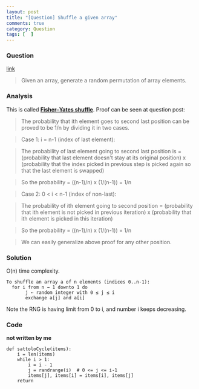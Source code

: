 ```yaml
---
layout: post
title: "[Question] Shuffle a given array"
comments: true
category: Question
tags: [  ]
---
```


### Question 

[link](http://www.geeksforgeeks.org/shuffle-a-given-array/)

> Given an array, generate a random permutation of array elements. 

### Analysis

This is called __[Fisher–Yates shuffle](http://en.wikipedia.org/wiki/Fisher%E2%80%93Yates_shuffle)__. Proof can be seen at question post: 

> The probability that ith element goes to second last position can be proved to be 1/n by dividing it in two cases.

> Case 1: i = n-1 (index of last element):

> The probability of last element going to second last position is = (probability that last element doesn't stay at its original position) x (probability that the index picked in previous step is picked again so that the last element is swapped)

> So the probability = ((n-1)/n) x (1/(n-1)) = 1/n

> Case 2: 0 < i < n-1 (index of non-last):

> The probability of ith element going to second position = (probability that ith element is not picked in previous iteration) x (probability that ith element is picked in this iteration)

> So the probability = ((n-1)/n) x (1/(n-1)) = 1/n

> We can easily generalize above proof for any other position. 

### Solution

O(n) time complexity. 

	To shuffle an array a of n elements (indices 0..n-1):
	  for i from n − 1 downto 1 do
	       j ← random integer with 0 ≤ j ≤ i
	       exchange a[j] and a[i]

Note the RNG is having limit from 0 to i, and number i keeps decreasing. 

### Code

__not written by me__

	def sattoloCycle(items):
	    i = len(items)
	    while i > 1:
	        i = i - 1
	        j = randrange(i)  # 0 <= j <= i-1
	        items[j], items[i] = items[i], items[j]
	    return
